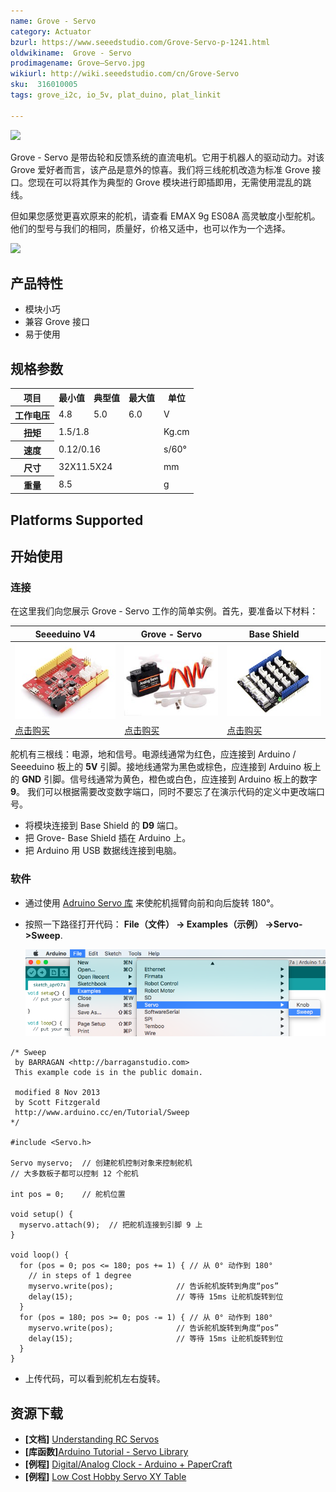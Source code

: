 ```yaml
---
name: Grove - Servo
category: Actuator
bzurl: https://www.seeedstudio.com/Grove-Servo-p-1241.html
oldwikiname:  Grove - Servo
prodimagename: Grove—Servo.jpg
wikiurl: http://wiki.seeedstudio.com/cn/Grove-Servo
sku:  316010005
tags: grove_i2c, io_5v, plat_duino, plat_linkit

---
```

![](https://github.com/SeeedDocument/Grove-Servo/raw/master/img/Grove—Servo.jpg)

Grove - Servo 是带齿轮和反馈系统的直流电机。它用于机器人的驱动动力。对该 Grove 爱好者而言，该产品是意外的惊喜。我们将三线舵机改造为标准 Grove 接口。您现在可以将其作为典型的 Grove 模块进行即插即用，无需使用混乱的跳线。

但如果您感觉更喜欢原来的舵机，请查看 EMAX 9g ES08A 高灵敏度小型舵机。他们的型号与我们的相同，质量好，价格又适中，也可以作为一个选择。


[![](https://github.com/SeeedDocument/wiki_chinese/raw/master/docs/images/click_to_buy.PNG)](https://item.taobao.com/item.htm?spm=a1z10.3-c.w4002-11172317909.14.59514eadoScgxN&id=45554357772)

产品特性
---
*   模块小巧
*   兼容 Grove 接口
*   易于使用

规格参数
---
<table  cellspacing="0" width="80%">
<tr>
<th scope="col"> 项目
</th>
<th scope="col"> 最小值
</th>
<th scope="col"> 典型值
</th>
<th scope="col"> 最大值
</th>
<th scope="col"> 单位
</th></tr>
<tr>
<th> 工作电压
</th>
<td> 4.8
</td>
<td> 5.0
</td>
<td> 6.0
</td>
<td> V
</td></tr>
<tr>
<th> 扭矩
</td>
<td colspan="3"> 1.5/1.8
</td>
<td> Kg.cm
</td></tr>
<tr>
<th scope="row"> 速度
</th>
<td colspan="3"> 0.12/0.16
</td>
<td> s/60°
</td></tr>
<tr>
<th scope="row"> 尺寸
</th>
<td colspan="3"> 32X11.5X24
</td>
<td> mm
</td></tr>
<tr>
<th scope="row"> 重量
</th>
<td colspan="3"> 8.5
</td>
<td> g
</td></tr></table>

Platforms Supported
-------------------

开始使用
---
### 连接

在这里我们向您展示 Grove - Servo 工作的简单实例。首先，要准备以下材料：

| Seeeduino V4 | Grove - Servo | Base Shield |
|--------------|-------------|-----------------|
|![enter image description here](https://raw.githubusercontent.com/SeeedDocument/Grove_Light_Sensor/master/images/gs_1.jpg)|![enter image description here](https://github.com/SeeedDocument/Grove-Servo/raw/master/img/Grove%20Servo_s.jpg)|![enter image description here](https://raw.githubusercontent.com/SeeedDocument/Grove_Light_Sensor/master/images/gs_4.jpg)|
|[点击购买](https://item.taobao.com/item.htm?spm=a1z10.5-c.w4002-11172345288.20.5d0cd55eL1BrVs&id=45721222112)|[点击购买](https://item.taobao.com/item.htm?spm=a1z10.3-c.w4002-11172317909.14.25a75ea3sLKfGE&id=45554357772)|[点击购买](https://item.taobao.com/item.htm?spm=a1z10.3-c.w4002-11172317909.10.5f586638hrEBEP&id=520233320144)|

舵机有三根线：电源，地和信号。电源线通常为红色，应连接到 Arduino / Seeeduino 板上的 **5V** 引脚。接地线通常为黑色或棕色，应连接到 Arduino 板上的 **GND** 引脚。信号线通常为黄色，橙色或白色，应连接到 Arduino 板上的数字 **9**。 我们可以根据需要改变数字端口，同时不要忘了在演示代码的定义中更改端口号。

-   将模块连接到 Base Shield 的 **D9** 端口。
-   把 Grove- Base Shield 插在 Arduino 上。
-   把 Arduino 用 USB 数据线连接到电脑。


### 软件

- 通过使用 [Adruino Servo 库](http://arduino.cc/en/Reference/Servo) 来使舵机摇臂向前和向后旋转 180°。
- 按照一下路径打开代码： **File（文件） -> Examples（示例） ->Servo->Sweep**.

  ![](https://github.com/SeeedDocument/Grove-Servo/raw/master/img/library%20example.jpg)

```
/* Sweep
 by BARRAGAN <http://barraganstudio.com>
 This example code is in the public domain.

 modified 8 Nov 2013
 by Scott Fitzgerald
 http://www.arduino.cc/en/Tutorial/Sweep
*/

#include <Servo.h>

Servo myservo;  // 创建舵机控制对象来控制舵机
// 大多数板子都可以控制 12 个舵机

int pos = 0;    // 舵机位置

void setup() {
  myservo.attach(9);  // 把舵机连接到引脚 9 上
}

void loop() {
  for (pos = 0; pos <= 180; pos += 1) { // 从 0° 动作到 180°
    // in steps of 1 degree
    myservo.write(pos);              // 告诉舵机旋转到角度“pos”
    delay(15);                       // 等待 15ms 让舵机旋转到位
  }
  for (pos = 180; pos >= 0; pos -= 1) { // 从 0° 动作到 180°
    myservo.write(pos);              // 告诉舵机旋转到角度“pos”
    delay(15);                       // 等待 15ms 让舵机旋转到位
  }
}
```

- 上传代码，可以看到舵机左右旋转。

资源下载
---------

- **[文档]** [Understanding RC Servos](http://www.rchelicopterfun.com/rc-servos.html)
- **[库函数]**[Arduino Tutorial - Servo Library](https://www.arduino.cc/en/Reference/Servo)
- **[例程]** [Digital/Analog Clock - Arduino + PaperCraft](http://www.instructables.com/id/DigitalAnalog-Clock-Arduino-PaperCraft/?ALLSTEPS)
- **[例程]** [Low Cost Hobby Servo XY Table](http://www.instructables.com/id/Low-Cost-Hobby-Servo-XY-Table/?ALLSTEPS)
